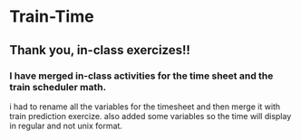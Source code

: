 # Train-Time

## Thank you, in-class exercizes!!

### I have merged in-class activities for the time sheet and the train scheduler math.

i had to rename all the variables for the timesheet and then merge it with train prediction exercize.
also added some variables so the time will display in regular and not unix format.